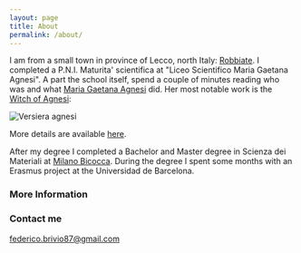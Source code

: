```yaml
---
layout: page
title: About
permalink: /about/
---
```


I am from a small town in province of Lecco, north Italy: [Robbiate](https://it.wikipedia.org/wiki/Robbiate).
I completed a P.N.I. Maturita' scientifica at "Liceo Scientifico Maria Gaetana Agnesi". A part the school itself, spend a couple of minutes reading who was and what [Maria Gaetana Agnesi](https://en.wikipedia.org/wiki/Maria_Gaetana_Agnesi) did.
Her most notable work is the [Witch of Agnesi](https://en.wikipedia.org/wiki/Witch_of_Agnesi):


![Versiera agnesi](https://lh3.googleusercontent.com/-lS4UFFq6b68/U3X5mHJW6_I/AAAAAAAAGWM/13J8jqdTe1g/w506-h324/witch_Agnesi.gif)

More details are available [here](http://www.wolframalpha.com/input/?i=witch+agnesi).

After my degree I completed a Bachelor and Master degree in Scienza dei Materiali at [Milano Bicocca](www.unimib.it).
During the degree I spent some months with an Erasmus project at the Universidad de Barcelona.



### More Information


### Contact me

[federico.brivio87@gmail.com](mailto:federico.brivio87@gmail.com)
